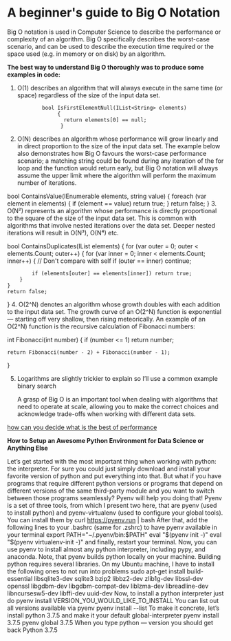 # A beginner's guide to Big O Notation

Big O notation is used in Computer Science to describe the performance or complexity of an algorithm. Big O specifically describes the worst-case scenario, and can be used to describe the execution time required or the space used (e.g. in memory or on disk) by an algorithm.

**The best way to understand Big O thoroughly was to produce some examples in code:**

1. O(1) describes an algorithm that will always execute in the same time (or space) regardless of the size of the input data set.

               bool IsFirstElementNull(IList<String> elements)
                    {
                      return elements[0] == null;
                     }
2. O(N) describes an algorithm whose performance will grow linearly and in direct proportion to the size of the input data set. The example below also demonstrates how Big O favours the worst-case performance scenario; a matching string could be found during any iteration of the for loop and the function would return early, but Big O notation will always assume the upper limit where the algorithm will perform the maximum number of iterations.

bool ContainsValue(IEnumerable<string> elements, string value)
{
    foreach (var element in elements)
    {
        if (element == value) return true;
    }
    return false;
}
3. O(N²) represents an algorithm whose performance is directly proportional to the square of the size of the input data set. This is common with algorithms that involve nested iterations over the data set. Deeper nested iterations will result in O(N³), O(N⁴) etc.

bool ContainsDuplicates(IList<string> elements)
{
    for (var outer = 0; outer < elements.Count; outer++)
    {
        for (var inner = 0; inner < elements.Count; inner++)
        {
            // Don't compare with self
            if (outer == inner) continue;

            if (elements[outer] == elements[inner]) return true; 
        }
    }    
    return false;
}
4. O(2^N) denotes an algorithm whose growth doubles with each addition to the input data set. The growth curve of an O(2^N) function is exponential — starting off very shallow, then rising meteorically. An example of an O(2^N) function is the recursive calculation of Fibonacci numbers:

int Fibonacci(int number)
{
    if (number <= 1) return number;

    return Fibonacci(number - 2) + Fibonacci(number - 1); 
}

5. Logarithms are slightly trickier to explain so I’ll use a common example  binary search

   A grasp of Big O is an important tool when dealing with algorithms that need to operate at scale, allowing you to make the correct choices and acknowledge trade-offs when working with different data sets.

[how can you decide what is the best of performance](https://medium.com/basecs/whats-a-linked-list-anyway-part-2-131d96f71996)


**How to Setup an Awesome Python Environment for Data Science or Anything Else**

Let’s get started with the most important thing when working with python: the interpreter. For sure you could just simply download and install your favorite version of python and put everything into that. But what if you have programs that require different python versions or programs that depend on different versions of the same third-party module and you want to switch between those programs seamlessly?
Pyenv will help you doing that!
Pyenv is a set of three tools, from which I present two here, that are pyenv (used to install python) and pyenv-virtualenv (used to configure your global tools). You can install them by
curl https://pyenv.run | bash
After that, add the following lines to your .bashrc (same for .zshrc) to have pyenv available in your terminal
export PATH="~/.pyenv/bin:$PATH"
eval "$(pyenv init -)"
eval "$(pyenv virtualenv-init -)"
and finally, restart your terminal. Now, you can use pyenv to install almost any python interpreter, including pypy, and anaconda. Note, that pyenv builds python locally on your machine. Building python requires several libraries. On my Ubuntu machine, I have to install the following ones to not run into problems
sudo apt-get install build-essential libsqlite3-dev sqlite3 bzip2 libbz2-dev zlib1g-dev libssl-dev openssl libgdbm-dev libgdbm-compat-dev liblzma-dev libreadline-dev libncursesw5-dev libffi-dev uuid-dev
Now, to install a python interpreter just do
pyenv install VERSION_YOU_WOULD_LIKE_TO_INSTALL
You can list out all versions available via pyenv
pyenv install --list
To make it concrete, let’s install python 3.7.5 and make it your default global-interpreter
pyenv install 3.7.5
pyenv global 3.7.5
When you type python — version you should get back Python 3.7.5